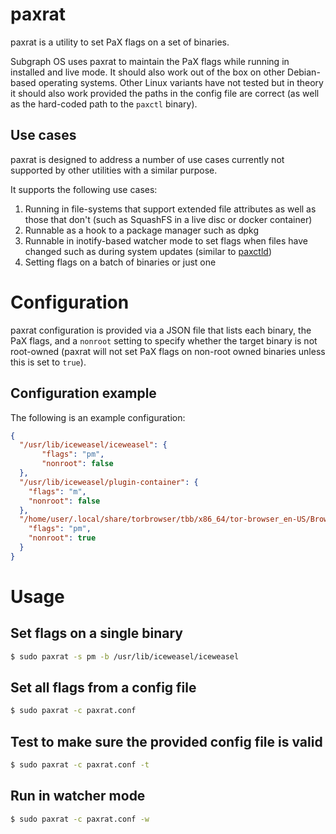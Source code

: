 # paxrat

paxrat is a utility to set PaX flags on a set of binaries. 

Subgraph OS uses paxrat to maintain the PaX flags while running in installed and 
live mode. It should also work out of the box on other Debian-based operating
systems. Other Linux variants have not tested but in theory it should also work
provided the paths in the config file are correct (as well as the hard-coded
path to the `paxctl` binary).

## Use cases

paxrat is designed to address a number of use cases currently not supported by
other utilities with a similar purpose.

It supports the following use cases:

1. Running in file-systems that support extended file attributes as well as
those that don't (such as SquashFS in a live disc or docker container)
2. Runnable as a hook to a package manager such as dpkg
3. Runnable in inotify-based watcher mode to set flags when files have changed 
such as during system updates (similar to 
[paxctld](https://grsecurity.net/download.php))
4. Setting flags on a batch of binaries or just one

# Configuration

paxrat configuration is provided via a JSON file that lists each binary, the 
PaX flags, and a `nonroot` setting to specify whether the target binary is 
not root-owned (paxrat will not set PaX flags on non-root owned binaries unless
this is set to `true`).

## Configuration example

The following is an example configuration:
```json
{
  "/usr/lib/iceweasel/iceweasel": {                                                     
       "flags": "pm",                                                              
       "nonroot": false                                                             
  },                                                                            
  "/usr/lib/iceweasel/plugin-container": {                                                                  
    "flags": "m",                                                               
    "nonroot": false                                                             
  },
  "/home/user/.local/share/torbrowser/tbb/x86_64/tor-browser_en-US/Browser/firefox": {
    "flags": "pm",
    "nonroot": true
  }
}
```

# Usage

## Set flags on a single binary

```sh
$ sudo paxrat -s pm -b /usr/lib/iceweasel/iceweasel 
```

## Set all flags from a config file

```sh
$ sudo paxrat -c paxrat.conf 
```
 
## Test to make sure the provided config file is valid

```sh
$ sudo paxrat -c paxrat.conf -t
```

## Run in watcher mode
```sh
$ sudo paxrat -c paxrat.conf -w
```

